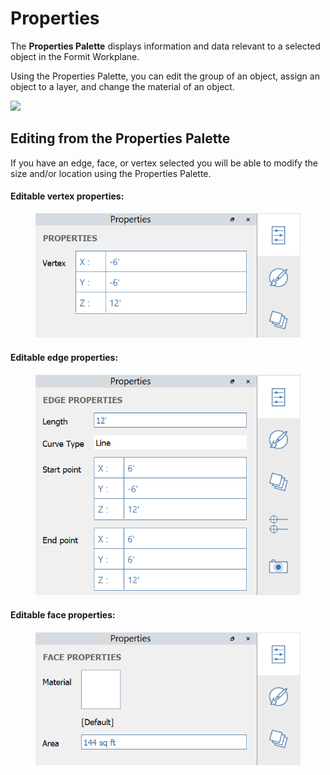 # Properties

The **Properties Palette** displays information and data relevant to a selected object in the Formit Workplane.

Using the Properties Palette, you can edit the group of an object, assign an object to a layer, and change the material of an object.

![](../.gitbook/assets/properties\_palette.png)

## Editing from the Properties Palette

If you have an edge, face, or vertex selected you will be able to modify the size and/or location using the Properties Palette.

#### Editable vertex properties:

<figure><img src="../.gitbook/assets/EditVertex.png" alt=""><figcaption></figcaption></figure>

#### Editable edge properties:

<figure><img src="../.gitbook/assets/EditEdge.png" alt=""><figcaption></figcaption></figure>

#### Editable face properties:

<figure><img src="../.gitbook/assets/EditFace (1).png" alt=""><figcaption></figcaption></figure>
